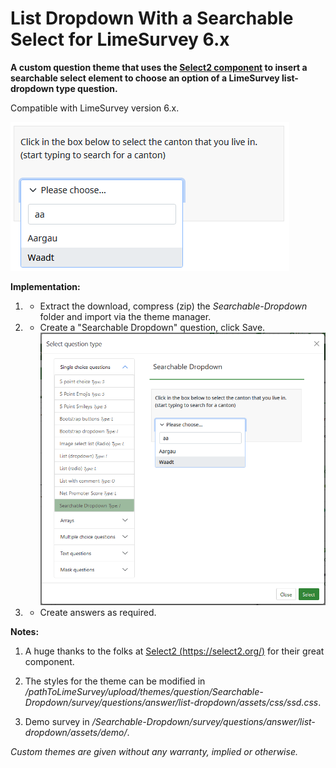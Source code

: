 # List Dropdown With a Searchable Select for LimeSurvey 6.x
**A custom question theme that uses the [Select2 component](https://select2.org/) to insert a searchable select element to choose an option of a LimeSurvey list-dropdown type question.**

Compatible with LimeSurvey version 6.x.

![Image Searchable-Dropdown](/Searchable-Dropdown/survey/questions/answer/list_dropdown/assets/images/ssd_6x_1.png)

**Implementation:**

1) - Extract the download, compress (zip) the *Searchable-Dropdown* folder and import via the theme manager.

2) - Create a "Searchable Dropdown" question, click Save.
    ![Image Searchable-Dropdown](/Searchable-Dropdown/survey/questions/answer/list_dropdown/assets/images/ssd_6x_2.png)

3) - Create answers as required.

**Notes:**

1) A huge thanks to the folks at [Select2 (https://select2.org/)](https://select2.org/) for their great component.

2) The styles for the theme can be modified in */pathToLimeSurvey/upload/themes/question/Searchable-Dropdown/survey/questions/answer/list-dropdown/assets/css/ssd.css*.

4) Demo survey in */Searchable-Dropdown/survey/questions/answer/list-dropdown/assets/demo/*.
    
    
*Custom themes are given without any warranty, implied or otherwise.*
